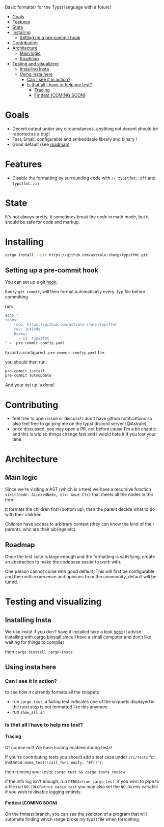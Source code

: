 Basic formatter for the Typst language with a future!

- [Goals](#goals)
- [Features](#features)
- [State](#state)
- [Installing](#installing)
  - [Setting up a pre-commit hook](#setting-up-a-pre-commit-hook)
- [Contributing](#contributing)
- [Architecture](#architecture)
  - [Main logic](#main-logic)
  - [Roadmap](#roadmap)
- [Testing and visualizing](#testing-and-visualizing)
  - [Installing Insta](#installing-insta)
  - [Using insta here](#using-insta-here)
    - [Can I see it in action?](#can-i-see-it-in-action)
    - [Is that all I have to help me test?](#is-that-all-i-have-to-help-me-test)
      - [Tracing](#tracing)
      - [Fmttest (COMING SOON)](#fmttest-coming-soon)


# Goals

- Decent output under any circumstances, anything not decent should be reported as a bug!
- Fast, Small, configurable and embeddable library and binary ! 
- Good default (see [roadmap](#roadmap))


# Features

- Disable the formatting by surrounding code with `// typstfmt::off` and `typstfmt::on`


# State

It's not always pretty, it sometimes break the code in math mode, but it should be safe for code and markup.


# Installing

```sh
cargo install --git https://github.com/astrale-sharp/typstfmt.git
```

## Setting up a pre-commit hook

You can set up a git [hook](https://pre-commit.com).

Every `git commit`, will then format automatically every .typ file before committing.

run:
```sh
echo "
repos:
  - repo: https://github.com/astrale-sharp/typstfmt
    rev: 1c414de
    hooks:
      - id: typstfmt
" > .pre-commit-config.yaml
```
to add a configured `.pre-commit-config.yaml` file.

you should then run:
```sh
pre-commit install
pre-commit autoupdate
```

And your set up is done!

# Contributing
- feel free to open issue or discuss! I don't have github notifications so also feel free to go ping me on the typst discord server (@Astrale).
- once discussed, you may open a PR, not before cause I'm a bit chaotic and this is wip so things change fast and I would hate it if you lost your time.

# Architecture
## Main logic

Since we're visiting a AST (which is a tree) we have a recursive function
`visit(node: &LinkedNode, ctx: &mut Ctx)` that meets all the nodes in the tree.

It formats the children first (bottom up), then the parent decide what to do with their children.

Children have access to arbitrary context (they can know the kind of their parents, who are their siblings etc).

## Roadmap

Once the test suite is large enough and the formatting is satisfying, create an abstraction to make the codebase easier to work with.

One person cannot come with good default, This will first be configurable and then with experience and opinions from the community, default will be tuned.

# Testing and visualizing

## Installing Insta
We use insta! If you don't have it installed take a look [here](https://insta.rs/docs/cli/) (I advise installing with [cargo binstall](https://github.com/cargo-bins/cargo-binstall) since I have a small computer and don't like waiting for things to compile)

then `cargo binstall cargo-insta`

## Using insta here

### Can I see it in action?
to see how it currently formats all the snippets 
+ run `cargo test`, a failing test indicates one of the snippets displayed in the next step is not formatted like this anymore.
+ run `show_all.sh`

### Is that all I have to help me test?

#### Tracing
Of course not! We have tracing enabled during tests!

If you're contributing tests you should add a test case under `src/tests` for instance: `make_test!(call_func_empty, "#f()");`

then running your tests: `cargo test && cargo insta review`

if the info log isn't enough, run `DEBUG=true cargo test`.
if you wish to pipe to a file run `NO_COLOR=true cargo test`
you may also set the `NOLOG` env variable if you wish to disable logging entirely.

#### Fmttest (COMING SOON)

On the fmttest branch, you can see the skeleton of a program that will automate finding which range broke my typst file when formatting.

